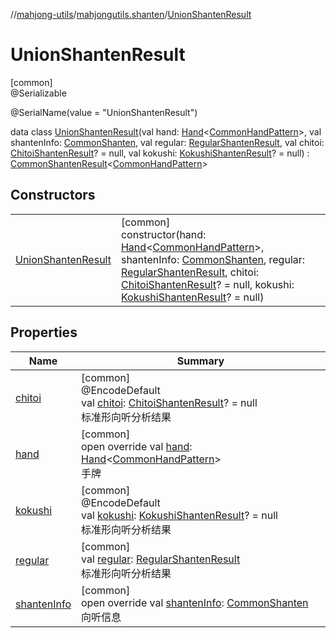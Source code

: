 //[mahjong-utils](../../../index.md)/[mahjongutils.shanten](../index.md)/[UnionShantenResult](index.md)

# UnionShantenResult

[common]\
@Serializable

@SerialName(value = &quot;UnionShantenResult&quot;)

data class [UnionShantenResult](index.md)(val hand: [Hand](../../mahjongutils.models.hand/-hand/index.md)&lt;[CommonHandPattern](../../mahjongutils.models.hand/-common-hand-pattern/index.md)&gt;, val shantenInfo: [CommonShanten](../-common-shanten/index.md), val regular: [RegularShantenResult](../-regular-shanten-result/index.md), val chitoi: [ChitoiShantenResult](../-chitoi-shanten-result/index.md)? = null, val kokushi: [KokushiShantenResult](../-kokushi-shanten-result/index.md)? = null) : [CommonShantenResult](../-common-shanten-result/index.md)&lt;[CommonHandPattern](../../mahjongutils.models.hand/-common-hand-pattern/index.md)&gt;

## Constructors

| | |
|---|---|
| [UnionShantenResult](-union-shanten-result.md) | [common]<br>constructor(hand: [Hand](../../mahjongutils.models.hand/-hand/index.md)&lt;[CommonHandPattern](../../mahjongutils.models.hand/-common-hand-pattern/index.md)&gt;, shantenInfo: [CommonShanten](../-common-shanten/index.md), regular: [RegularShantenResult](../-regular-shanten-result/index.md), chitoi: [ChitoiShantenResult](../-chitoi-shanten-result/index.md)? = null, kokushi: [KokushiShantenResult](../-kokushi-shanten-result/index.md)? = null) |

## Properties

| Name | Summary |
|---|---|
| [chitoi](chitoi.md) | [common]<br>@EncodeDefault<br>val [chitoi](chitoi.md): [ChitoiShantenResult](../-chitoi-shanten-result/index.md)? = null<br>标准形向听分析结果 |
| [hand](hand.md) | [common]<br>open override val [hand](hand.md): [Hand](../../mahjongutils.models.hand/-hand/index.md)&lt;[CommonHandPattern](../../mahjongutils.models.hand/-common-hand-pattern/index.md)&gt;<br>手牌 |
| [kokushi](kokushi.md) | [common]<br>@EncodeDefault<br>val [kokushi](kokushi.md): [KokushiShantenResult](../-kokushi-shanten-result/index.md)? = null<br>标准形向听分析结果 |
| [regular](regular.md) | [common]<br>val [regular](regular.md): [RegularShantenResult](../-regular-shanten-result/index.md)<br>标准形向听分析结果 |
| [shantenInfo](shanten-info.md) | [common]<br>open override val [shantenInfo](shanten-info.md): [CommonShanten](../-common-shanten/index.md)<br>向听信息 |
